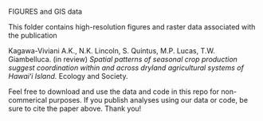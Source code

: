 FIGURES and GIS data

This folder contains high-resolution figures and raster data associated with the publication

   Kagawa-Viviani A.K., N.K. Lincoln, S. Quintus, M.P. Lucas, T.W. Giambelluca. (in review) _Spatial patterns of seasonal crop production suggest coordination within and across dryland agricultural systems of Hawaiʻi Island._ Ecology and Society.  

Feel free to download and use the data and code in this repo for non-commerical purposes. If you publish analyses using our data or code, be sure to cite the paper above.  Thank you!
